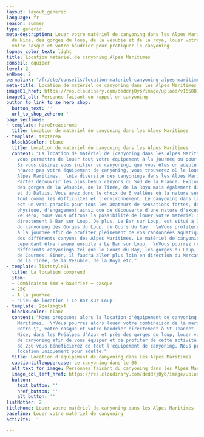 ```yaml
---
layout: layout_generic
language: fr
season: summer
type: generic
meta-description: Louer votre matériel de canyoning dans les Alpes Maritimes. Près
  de Nice, des gorges du loup, de la vésubie et de la roya, louer votre combinaison,
  votre casque et votre baudrier pour pratiquer le canyoning.
topnav_color_text: light
title: Location matériel de canyoning Alpes Maritimes
conseil: equiper
level: 2
enHome: 2
permalink: "/fr/ete/conseils/location-materiel-canyoning-alpes-maritimes"
meta-title: Location de matériel de canyoning dans les Alpes Maritimes
image01_href: https://res.cloudinary.com/deddrj0yb/image/upload/v1650875786/website/By%20Ze%20Hero%20Activity/han-hsing-tu-toKnZe9kebA-unsplash.jpg
image01_alt: Personne faisant un rappel en canyoning
button_to_link_to_ze_hero_shop:
  button_text: ''
  url_to_shop_zehero: ''
page_sections:
- template: heroBreadcrumb
  title: Location de matériel de canyoning dans les Alpes Maritimes
- template: textarea
  blockBGcolor: blanc
  title: Location de matériel de canyoning dans les Alpes Maritimes
  content: "La location de matériel de [canyoning dans les Alpes Maritimes](https://www.ze-hero.com/fr/ete/activites/canyoning-alpes-maritimes)
    vous permettra de louer tout votre équipement à la journée ou pour plusieurs jours.
    Si vous désirez vous initier au canyoning, que vous êtes un adepte mais que vous
    n'avez pas votre équipement de canyoning, vous trouverez où le louer dans les
    Alpes Maritimes.  \nLa diversité des canyonings dans les Alpes Maritimes est incroyable.
    Partez découvrir les plus beaux canyons du Sud de la France. Explorez les canyons
    des gorges de la Vésubie, de la Tinée, de la Roya mais également du Loup, du Cians
    et du Daluis. Vous avez donc le choix de 6 vallées où la nature sera différente,
    tout comme les difficultés et l'environnement. Le canyoning dans les Alpes Maritimes
    est un vrai paradis pour tous les amateurs de sensations fortes, de dépassement
    physique, d'engagement ainsi que de découverte d'une nature d'exception.\n\nAvec
    Ze Hero, nous vous offrons la possibilité de louer votre matériel de canyoning
    directement à Bar sur Loup. De plus, Le Bar sur Loup, est situé à 10mn de départ
    du canyoning des Gorges du Loup, du Gours du Ray.  \nVous profiterez de la location
    à la journée afin de profiter pleinement de vos randonnées aquatiques et descentes
    des différents canyons des Alpes Maritimes. Le matériel de canyonings loué devra
    cependant être ramené ensuite à Le Bar sur Loup.  \nVous pourrez réaliser les
    différents canyonings tel que le Gours du Ray, les gorges du Loup, le canyoning
    de Courmes. Sinon, il faudra aller plus loin en direction du Mercantour pour ceux
    de la Tinée, de la Vésubie, de la Roya etc."
- template: liststyle01
  title: La location comprend
  item:
  - Combinaison 5mm + baudrier + casque
  - 25€
  - A la journée
  - 'Lieu de location : Le Bar sur Loup'
- template: 2colimgtxt
  blockBGcolor: blanc
  content: "Nous proposons alors la location d'équipement de canyoning dans les Alpes
    Maritimes.  \nVous pourrez alors louer votre combinaison de la marque \" Vade
    Retro \", votre casque et votre baudrier directement à St Jeannet. Tout près de
    Nice, dans les Préalpes d'Azur et près des gorges du loup, louer votre matériel
    de canyoning afin de vous équiper et de profiter de cette activité.\n\nAu tarif
    de 25€ vous bénéficierez de tout l'équipement de canyoning. Nous proposons la
    location uniquement pour adulte."
  title: Location d'équipement de canyoning dans les Alpes Maritimes
  captiontitleuppercase: Le canyoning dans le 06
  alt_text_for_image: Personnes faisant du canyoning dans les Alpes Maritimes
  image_col_left_href: https://res.cloudinary.com/deddrj0yb/image/upload/v1650029582/website/Canyoning%2006/GOPR0065.jpg
  button:
    text_button: ''
    href_button: ''
    alt_button: ''
listMother: 2
titleHome: Louer votre matériel de canyoning dans les Alpes Maritimes
baseline: Louer votre matériel de canyoning
activite: ''

---
```

